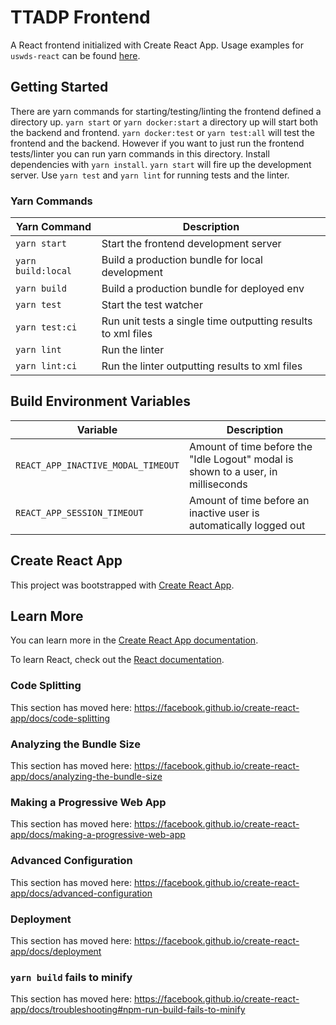 # TTADP Frontend

A React frontend initialized with Create React App. Usage examples for `uswds-react` can be found [here](https://trussworks.github.io/react-uswds/).

## Getting Started

There are yarn commands for starting/testing/linting the frontend defined a directory up. `yarn start` or `yarn docker:start` a directory up will start both the backend and frontend. `yarn docker:test` or `yarn test:all` will test the frontend and the backend. However if you want to just run the frontend tests/linter you can run yarn commands in this directory. Install dependencies with `yarn install`. `yarn start` will fire up the development server. Use `yarn test` and `yarn lint` for running tests and the linter.

### Yarn Commands

| Yarn Command | Description |
|-|-|
| `yarn start` | Start the frontend development server |
| `yarn build:local` | Build a production bundle for local development |
| `yarn build` | Build a production bundle for deployed env|
| `yarn test` | Start the test watcher |
| `yarn test:ci` | Run unit tests a single time outputting results to xml files |
| `yarn lint` | Run the linter |
| `yarn lint:ci` | Run the linter outputting results to xml files |

## Build Environment Variables

| Variable | Description |
|-|-|
| `REACT_APP_INACTIVE_MODAL_TIMEOUT` | Amount of time before the "Idle Logout" modal is shown to a user, in milliseconds |
| `REACT_APP_SESSION_TIMEOUT` | Amount of time before an inactive user is automatically logged out |

## Create React App

This project was bootstrapped with [Create React App](https://github.com/facebook/create-react-app).

## Learn More

You can learn more in the [Create React App documentation](https://facebook.github.io/create-react-app/docs/getting-started).

To learn React, check out the [React documentation](https://reactjs.org/).

### Code Splitting

This section has moved here: https://facebook.github.io/create-react-app/docs/code-splitting

### Analyzing the Bundle Size

This section has moved here: https://facebook.github.io/create-react-app/docs/analyzing-the-bundle-size

### Making a Progressive Web App

This section has moved here: https://facebook.github.io/create-react-app/docs/making-a-progressive-web-app

### Advanced Configuration

This section has moved here: https://facebook.github.io/create-react-app/docs/advanced-configuration

### Deployment

This section has moved here: https://facebook.github.io/create-react-app/docs/deployment

### `yarn build` fails to minify

This section has moved here: https://facebook.github.io/create-react-app/docs/troubleshooting#npm-run-build-fails-to-minify
